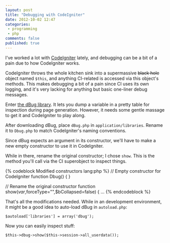```yaml
---
layout: post
title: "Debugging with CodeIgniter"
date: 2012-10-02 12:47
categories:
 - programming
 - php
comments: false
published: true
---
```


I've worked a lot with [CodeIgniter][codeigniter] lately, and debugging can be a bit of a pain due to how CodeIgniter works.

<!-- more -->

CodeIgniter throws the whole kitchen sink into a supermassive ~~black hole~~ object named `$this`, and anything CI-related is accessed via this object's methods. This makes debugging a bit of a pain since CI uses its own logging, and it's very lacking for anything but basic one-liner debug messages.

Enter [the dBug library][dbug]. It lets you dump a variable in a pretty table for inspection during page generation. However, it needs some gentle massage to get it and CodeIgniter to play along.

After downloading dBug, place `dBug.php` in `application/libraries`. Rename it to `Dbug.php` to match CodeIgniter's naming conventions.

Since dBug expects an argument in its constructor, we'll have to make a new empty constructor to use it in CodeIgniter.

While in there, rename the original constructor; I chose `show`. This is the method you'll call via the CI superobject to inspect things.

{% codeblock Modified constructors lang:php %}
// Empty constructor for CodeIgniter
function Dbug() { }

// Rename the original constructor
function show($var,$forceType="",$bCollapsed=false) {
  ...
{% endcodeblock %}

That's all the modifications needed. While in an development environment, it might be a good idea to auto-load dBug in `autoload.php`:

    $autoload['libraries'] = array('dbug');

Now you can easily inspect stuff:

    $this->dbug->show($this->session->all_userdata());


[codeigniter]: http://codeigniter.com/
[dbug]: http://dbug.ospinto.com/